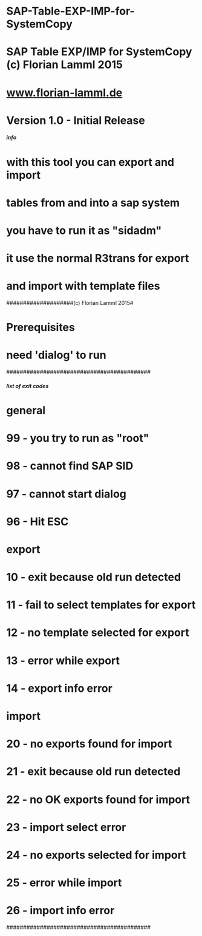 # SAP-Table-EXP-IMP-for-SystemCopy

# SAP Table EXP/IMP for SystemCopy (c) Florian Lamml 2015
# www.florian-lamml.de
# Version 1.0 - Initial Release

##### info ################################
# with this tool you can export and import
# tables from and into a sap system
# you have to run it as "sidadm"
# it use the normal R3trans for export
# and import with template files
####################(c) Florian Lamml 2015#

# Prerequisites ###########################
# need 'dialog' to run
###########################################

##### list of exit codes ##################
# general
# 99 - you try to run as "root"
# 98 - cannot find SAP SID
# 97 - cannot start dialog
# 96 - Hit ESC
# export
# 10 - exit because old run detected
# 11 - fail to select templates for export
# 12 - no template selected for export
# 13 - error while export
# 14 - export info error
# import
# 20 - no exports found for import
# 21 - exit because old run detected
# 22 - no OK exports found for import
# 23 - import select error
# 24 - no exports selected for import
# 25 - error while import
# 26 - import info error
###########################################